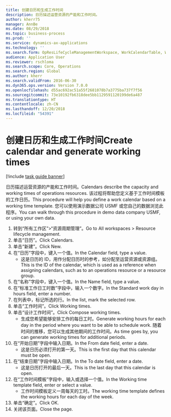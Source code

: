 ```yaml
---
title: 创建日历和生成工作时间
description: 日历描述运营资源的产能和工作时间。
author: kherr75
manager: AnnBe
ms.date: 08/29/2018
ms.topic: business-process
ms.prod: ''
ms.service: dynamics-ax-applications
ms.technology: ''
ms.search.form: OpResLifeCycleManagementWorkspace, WorkCalendarTable, WorkCalendarDate
audience: Application User
ms.reviewer: rschloma
ms.search.scope: Core, Operations
ms.search.region: Global
ms.author: kherr
ms.search.validFrom: 2016-06-30
ms.dyn365.ops.version: Version 7.0.0
ms.openlocfilehash: d55ac692ac51a55f2681078b7a3775ba737f7f56
ms.sourcegitcommit: 73e10192fb6318dee5bb1129591120199de6a487
ms.translationtype: HT
ms.contentlocale: zh-CN
ms.lasthandoff: 12/20/2018
ms.locfileid: "54391"
---
```

# <a name="create-calendar-and-generate-working-times"></a><span data-ttu-id="34809-103">创建日历和生成工作时间</span><span class="sxs-lookup"><span data-stu-id="34809-103">Create calendar and generate working times</span></span>

[!include [task guide banner](../../includes/task-guide-banner.md)]

<span data-ttu-id="34809-104">日历描述运营资源的产能和工作时间。</span><span class="sxs-lookup"><span data-stu-id="34809-104">Calendars describe the capacity and working times of operations resources.</span></span> <span data-ttu-id="34809-105">该过程将帮助您定义基于工作时间模板的工作日历。</span><span class="sxs-lookup"><span data-stu-id="34809-105">This procedure will help you define a work calendar based on a working time template.</span></span> <span data-ttu-id="34809-106">您可以使用演示数据公司 USMF 或您自己的数据浏览此程序。</span><span class="sxs-lookup"><span data-stu-id="34809-106">You can walk through this procedure in demo data company USMF, or using your own data.</span></span>

1. <span data-ttu-id="34809-107">转到“所有工作区”>“资源周期管理”。</span><span class="sxs-lookup"><span data-stu-id="34809-107">Go to All workspaces > Resource lifecycle management.</span></span>
2. <span data-ttu-id="34809-108">单击“日历”。</span><span class="sxs-lookup"><span data-stu-id="34809-108">Click Calendars.</span></span>
3. <span data-ttu-id="34809-109">单击“新建”。</span><span class="sxs-lookup"><span data-stu-id="34809-109">Click New.</span></span>
4. <span data-ttu-id="34809-110">在“日历”字段中，键入一个值。</span><span class="sxs-lookup"><span data-stu-id="34809-110">In the Calendar field, type a value.</span></span>
    * <span data-ttu-id="34809-111">这是日历的 ID，用作分配日历时的参考，如分配至运营资源或资源组。</span><span class="sxs-lookup"><span data-stu-id="34809-111">This is the ID of the calendar, which is used as a reference when assigning calendars, such as to an operations resource or a resource group.</span></span>  
5. <span data-ttu-id="34809-112">在“名称”字段中，键入一个值。</span><span class="sxs-lookup"><span data-stu-id="34809-112">In the Name field, type a value.</span></span>
6. <span data-ttu-id="34809-113">在“标准工作日工时数”字段中，输入一个数字。</span><span class="sxs-lookup"><span data-stu-id="34809-113">In the Standard work day in hours field, enter a number.</span></span>
7. <span data-ttu-id="34809-114">在列表中，标记所选的行。</span><span class="sxs-lookup"><span data-stu-id="34809-114">In the list, mark the selected row.</span></span>
8. <span data-ttu-id="34809-115">单击“工作时间”。</span><span class="sxs-lookup"><span data-stu-id="34809-115">Click Working times.</span></span>
9. <span data-ttu-id="34809-116">单击“设计工作时间”。</span><span class="sxs-lookup"><span data-stu-id="34809-116">Click Compose working times.</span></span>
    * <span data-ttu-id="34809-117">生成您希望能够安排工作的每日工时。</span><span class="sxs-lookup"><span data-stu-id="34809-117">Generate working hours for each day in the period where you want to be able to schedule work.</span></span> <span data-ttu-id="34809-118">随着时间的推移，您可以生成其他期间的工作时间。</span><span class="sxs-lookup"><span data-stu-id="34809-118">As time goes by, you can generate working times for additional periods.</span></span>  
10. <span data-ttu-id="34809-119">在“开始日期”字段中输入日期。</span><span class="sxs-lookup"><span data-stu-id="34809-119">In the From date field, enter a date.</span></span>
    * <span data-ttu-id="34809-120">这是日历必须打开的第一天。</span><span class="sxs-lookup"><span data-stu-id="34809-120">This is the first day that this calendar must be open.</span></span>  
11. <span data-ttu-id="34809-121">在“结束日期”字段中输入日期。</span><span class="sxs-lookup"><span data-stu-id="34809-121">In the To date field, enter a date.</span></span>
    * <span data-ttu-id="34809-122">这是日历打开的最后一天。</span><span class="sxs-lookup"><span data-stu-id="34809-122">This is the last day that this calendar is open.</span></span>  
12. <span data-ttu-id="34809-123">在“工作时间模板”字段中，输入或选择一个值。</span><span class="sxs-lookup"><span data-stu-id="34809-123">In the Working time template field, enter or select a value.</span></span>
    * <span data-ttu-id="34809-124">工作时间模板定义一周每天的工时。</span><span class="sxs-lookup"><span data-stu-id="34809-124">The working time template defines the working hours for each day of the week.</span></span>  
13. <span data-ttu-id="34809-125">单击“确定”。</span><span class="sxs-lookup"><span data-stu-id="34809-125">Click OK.</span></span>
14. <span data-ttu-id="34809-126">关闭该页面。</span><span class="sxs-lookup"><span data-stu-id="34809-126">Close the page.</span></span>

